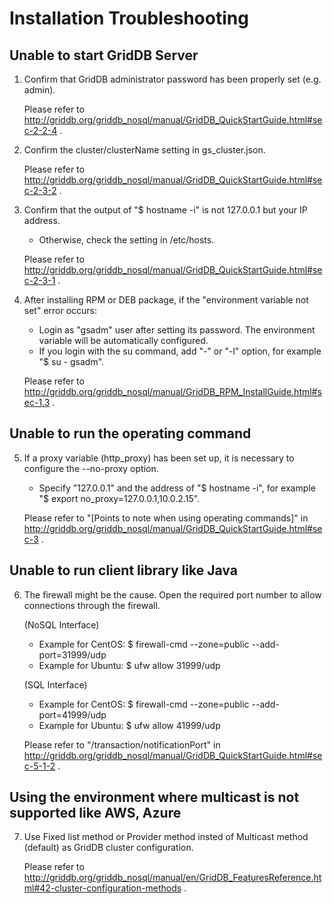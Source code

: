 # Installation Troubleshooting

## Unable to start GridDB Server

1. Confirm that GridDB administrator password has been properly set (e.g. admin).

    Please refer to http://griddb.org/griddb_nosql/manual/GridDB_QuickStartGuide.html#sec-2-2-4 .

2. Confirm the cluster/clusterName setting in gs_cluster.json.

    Please refer to http://griddb.org/griddb_nosql/manual/GridDB_QuickStartGuide.html#sec-2-3-2 .

3. Confirm that the output of "$ hostname -i" is not 127.0.0.1 but your IP address.
    - Otherwise, check the setting in /etc/hosts.
    
    Please refer to http://griddb.org/griddb_nosql/manual/GridDB_QuickStartGuide.html#sec-2-3-1 .
    
4. After installing RPM or DEB package, if the "environment variable not set" error occurs:
    - Login as "gsadm" user after setting its password. The environment variable will be automatically configured.
    - If you login with the su command, add "-" or "-l" option, for example "$ su - gsadm".
    
    Please refer to http://griddb.org/griddb_nosql/manual/GridDB_RPM_InstallGuide.html#sec-1.3 .

## Unable to run the operating command

5. If a proxy variable (http_proxy) has been set up, it is necessary to configure the --no-proxy option.  
    - Specify "127.0.0.1" and the address of "$ hostname -i", for example "$ export no_proxy=127.0.0.1,10.0.2.15".
    
    Please refer to "[Points to note when using operating commands]" in http://griddb.org/griddb_nosql/manual/GridDB_QuickStartGuide.html#sec-3 .

## Unable to run client library like Java

6. The firewall might be the cause. Open the required port number to allow connections through the firewall.  

    (NoSQL Interface)  
    - Example for CentOS: $ firewall-cmd --zone=public --add-port=31999/udp
    - Example for Ubuntu: $ ufw allow 31999/udp  
    
    (SQL Interface)  
    - Example for CentOS: $ firewall-cmd --zone=public --add-port=41999/udp
    - Example for Ubuntu: $ ufw allow 41999/udp
    
    Please refer to "/transaction/notificationPort" in http://griddb.org/griddb_nosql/manual/GridDB_QuickStartGuide.html#sec-5-1-2 .

## Using the environment where multicast is not supported like AWS, Azure

7. Use Fixed list method or Provider method insted of Multicast method (default) as GridDB cluster configuration.

    Please refer to http://griddb.org/griddb_nosql/manual/en/GridDB_FeaturesReference.html#42-cluster-configuration-methods .
